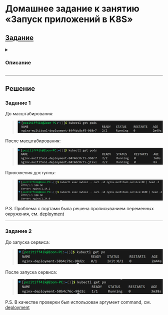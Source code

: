 # Домашнее задание к занятию «Запуск приложений в K8S»

## [Задание](https://github.com/netology-code/kuber-homeworks/blob/1251f3685694d0e28a985cf4464ef8b94e9ccc09/1.3/1.3.md)

<details><summary>

### Описание

</summary>

------

### Задание 1. Создать Deployment и обеспечить доступ к репликам приложения из другого Pod

1. Создать Deployment приложения, состоящего из двух контейнеров — nginx и multitool. Решить возникшую ошибку.
2. После запуска увеличить количество реплик работающего приложения до 2.
3. Продемонстрировать количество подов до и после масштабирования.
4. Создать Service, который обеспечит доступ до реплик приложений из п.1.
5. Создать отдельный Pod с приложением multitool и убедиться с помощью `curl`, что из пода есть доступ до приложений из п.1.

------

### Задание 2. Создать Deployment и обеспечить старт основного контейнера при выполнении условий

1. Создать Deployment приложения nginx и обеспечить старт контейнера только после того, как будет запущен сервис этого приложения.
2. Убедиться, что nginx не стартует. В качестве Init-контейнера взять busybox.
3. Создать и запустить Service. Убедиться, что Init запустился.
4. Продемонстрировать состояние пода до и после запуска сервиса.

------

### Правила приема работы

1. Домашняя работа оформляется в своем Git-репозитории в файле README.md. Выполненное домашнее задание пришлите ссылкой на .md-файл в вашем репозитории.
2. Файл README.md должен содержать скриншоты вывода необходимых команд `kubectl` и скриншоты результатов.
3. Репозиторий должен содержать файлы манифестов и ссылки на них в файле README.md.
</details>

---

## Решение

### Задание 1

До масштабирования:
> ![before](img/before.png)

После масштабирования:
> ![after](img/after.png)

Приложения доступны:
> ![curl](img/curl.png)

P.S. Проблема с портами была решена прописыванием переменных окружения, см. [deployment](kube_manifests/nginx-multitool/deployment.yaml) 

---

### Задание 2

До запуска сервиса:
> ![Before_svc](img/Before_svc.png)

После запуска сервиса:
> ![After_svc](img/After_svc.png)

P.S. В качестве проверки был использован аргумент command, см. [deployment](kube_manifests/nginx/deployment.yaml)
